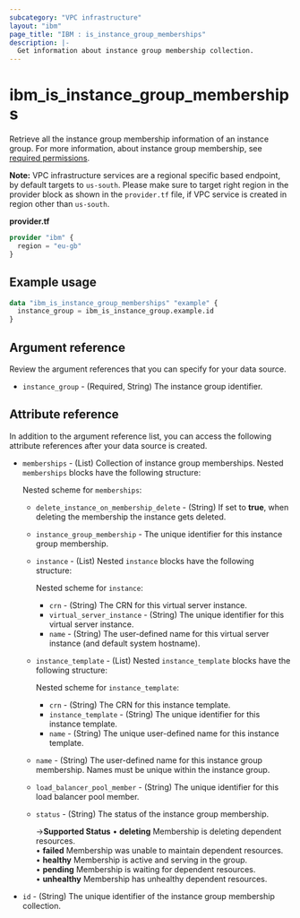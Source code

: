 ```yaml
---
subcategory: "VPC infrastructure"
layout: "ibm"
page_title: "IBM : is_instance_group_memberships"
description: |-
  Get information about instance group membership collection.
---
```


# ibm_is_instance_group_memberships
Retrieve all the instance group membership information of an instance group. For more information, about instance group membership, see [required permissions](https://cloud.ibm.com/docs/vpc?topic=vpc-resource-authorizations-required-for-api-and-cli-calls).

**Note:** 
VPC infrastructure services are a regional specific based endpoint, by default targets to `us-south`. Please make sure to target right region in the provider block as shown in the `provider.tf` file, if VPC service is created in region other than `us-south`.

**provider.tf**

```terraform
provider "ibm" {
  region = "eu-gb"
}
```

## Example usage

```terraform
data "ibm_is_instance_group_memberships" "example" {
  instance_group = ibm_is_instance_group.example.id
}
```

## Argument reference
Review the argument references that you can specify for your data source. 

* `instance_group` - (Required, String) The instance group identifier.

## Attribute reference
In addition to the argument reference list, you can access the following attribute references after your data source is created.

- `memberships` - (List) Collection of instance group memberships. Nested `memberships` blocks have the following structure:

  Nested scheme for `memberships`:
  - `delete_instance_on_membership_delete` - (String) If set to **true**, when deleting the membership the instance gets deleted.
  - `instance_group_membership` - The unique identifier for this instance group membership.
  - `instance`  - (List) Nested `instance` blocks have the following structure:
  
    Nested scheme for `instance`:
    - `crn` - (String) The CRN for this virtual server instance.
    - `virtual_server_instance` - (String) The unique identifier for this virtual server instance.
    - `name` - (String) The user-defined name for this virtual server instance (and default system hostname).
  - `instance_template` - (List) Nested `instance_template` blocks have the following structure:
  
    Nested scheme for `instance_template`:
    - `crn` - (String) The CRN for this instance template.
    - `instance_template` - (String) The unique identifier for this instance template.
    - `name` - (String) The unique user-defined name for this instance template.
  - `name` - (String) The user-defined name for this instance group membership. Names must be unique within the instance group.
  - `load_balancer_pool_member` - (String) The unique identifier for this load balancer pool member.
  - `status` - (String) The status of the instance group membership.

      ->**Supported Status**
        &#x2022; **deleting** Membership is deleting dependent resources. </br>
        &#x2022; **failed** Membership was unable to maintain dependent resources. </br>
        &#x2022; **healthy** Membership is active and serving in the group.</br>
        &#x2022; **pending** Membership is waiting for dependent resources.</br>
        &#x2022; **unhealthy** Membership has unhealthy dependent resources.

- `id` - (String) The unique identifier of the instance group membership collection.
